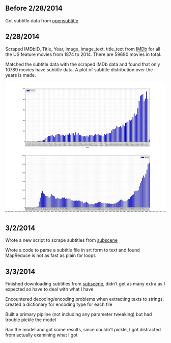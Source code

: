 ## Before 2/28/2014

Got subtitle data from [opensubtitle](opensubtitles.org)

## 2/28/2014

Scraped IMDbID, Title, Year, image, image_text, title_text from [IMDb](imdb.com) for all the US feature movies from 1874 to 2014. There are 59690 movies in total.

Matched the subtitle data with the scraped IMDb data and found that only 10789 movies have subtitle data. A plot of subtitle distribution over the years is made. 

![subtitles per year](nsubs_vs_year.png)
![movies per year](nmovies_vs_year.png)


## 3/2/2014

Wrote a new script to scrape subtitles from [subscene](subscene.com)

Wrote a code to parse a subtitle file in srt form to text and found MapReduce is not as fast as plain for loops


## 3/3/2014

Finished downloading subtitles from [subscene](subscene.com), didn't get as many extra as I expected so have to deal with what I have

Encountered decoding/encoding problems when extracting texts to strings, created a dictionary for encoding type for each file

Built a primary pipline (not including any parameter tweaking) but had trouble pickle the model

Ran the model and got some results, since couldn't pickle, I got distracted from actually examining what I got






